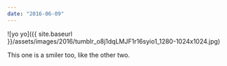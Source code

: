 ```yaml
---
date: "2016-06-09"
---
```


![yo yo]({{ site.baseurl }}/assets/images/2016/tumblr_o8j1dqLMJF1r16syio1_1280-1024x1024.jpg)

This one is a smiler too, like the other two.
